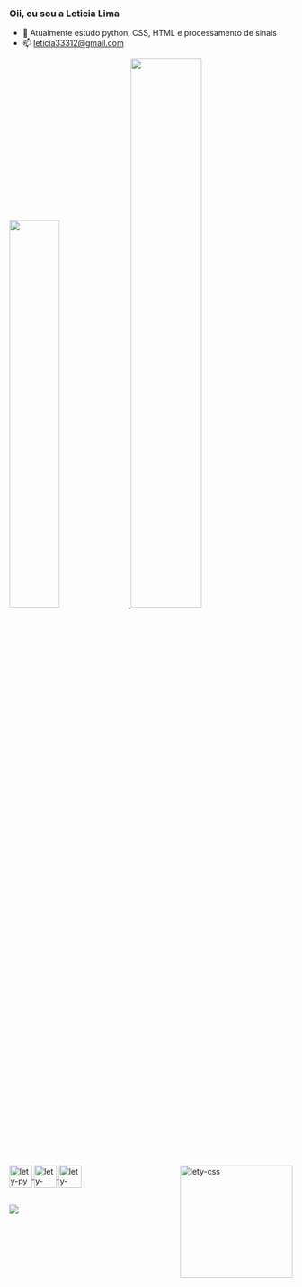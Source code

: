 ### Oii, eu sou a Leticia Lima

- 🌱 Atualmente estudo python, CSS, HTML e processamento de sinais
- 📫 leticia33312@gmail.com

<div>
  <a href="https://github.com/Leticia-lIima">
  <img width="42%" src=https://github-readme-stats.vercel.app/api?username=Leticia-lIma&show_icons=true&theme=dracula&include_all_commits=true&count_private=true"/>
  <img width="50%" src=https://github-readme-stats.vercel.app/api/top-langs/?username=Leticia-lIma&layout=compact&langs_count=16&theme=dracula"/>
   
 </div>    
  
<div style="display: inline_block"><br>
  <img align="center" alt="lety-py" height="40" width="40" src="https://cdn.jsdelivr.net/gh/devicons/devicon/icons/python/python-original-wordmark.svg"/>
  <img align="center" alt="lety-css" height="40" width="40" src="https://cdn.jsdelivr.net/gh/devicons/devicon/icons/css3/css3-plain.svg"/>
  <img align="center" alt="lety-css" height="40" width="40" src="https://cdn.jsdelivr.net/gh/devicons/devicon/icons/html5/html5-plain.svg"/>
  <img align="right" alt="lety-css" height="200" width="200" src="https://i.picasion.com/pic92/d0dcffcc005a9edce27a820239bb592c.gif" 
  
  </div>
  
  ##
  
 <div>
  <a href="mailto:leticia33312@gmail.com?subject=Assunto"><img src="https://img.shields.io/badge/Gmail-D14836?style=for-the-badge&logo=gmail&logoColor=white" target="blank"></a>
   
  </div>
  

   
   
          
          

